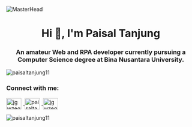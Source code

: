 ![MasterHead](https://www.strategy-business.com/media/image/40666441-small_automation.gif)
<h1 align="center">Hi 👋, I'm Paisal Tanjung</h1>
<h3 align="center">An amateur Web and RPA developer currently pursuing a Computer Science degree at Bina Nusantara University.</h3>

<p align="left"> <img src="https://komarev.com/ghpvc/?username=paisaltanjung11&label=Profile%20views&color=0e75b6&style=flat" alt="paisaltanjung11" /> </p>

<h3 align="left">Connect with me:</h3>
<p align="left">
    <a href="https://twitter.com/jgwzegoh" target="_blank" rel="noopener noreferrer">
        <img align="center" src="https://raw.githubusercontent.com/rahuldkjain/github-profile-readme-generator/master/src/images/icons/Social/twitter.svg" alt="jgwzegoh" height="30" width="40" style="margin-right: 5px;" />
    </a>
    <a href="https://linkedin.com/in/paisaltanjung11" target="_blank" rel="noopener noreferrer">
        <img align="center" src="https://raw.githubusercontent.com/rahuldkjain/github-profile-readme-generator/master/src/images/icons/Social/linked-in-alt.svg" alt="paisaltanjung11" height="30" width="40" style="margin-right: 5px;" />
    </a>
    <a href="https://youtube.com/@jgwzegoh" target="_blank" rel="noopener noreferrer">
        <img align="center" src="https://raw.githubusercontent.com/rahuldkjain/github-profile-readme-generator/master/src/images/icons/Social/youtube.svg" alt="jgwzegoh" height="30" width="40" style="margin-right: 5px;" />
    </a>
</p>

<p><img align="left" src="https://github-readme-stats.vercel.app/api/top-langs?username=paisaltanjung11&show_icons=true&locale=en&layout=compact" alt="paisaltanjung11" /></p>
